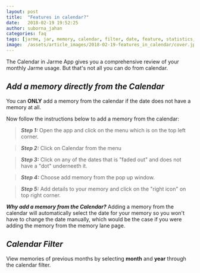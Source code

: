 ```yaml
---
layout: post
title:  "Features in calendar?"
date:   2018-02-19 19:52:25
author: suborna_jahan
categories: faq
tags: [jarme, jar, memory, calendar, filter, date, feature, statistics, data, review]
image:  /assets/article_images/2018-02-19-features_in_calendar/cover.jpg
---
```


The Calendar in Jarme App gives you a comprehensive review of your monthly Jarme usage. But that's not all you can do from calendar.

## *Add a memory directly from the Calendar*

You can **ONLY** add a memory from the calendar if the date does not have a memory at all.

Now follow the instructions below to add a memory from the calendar:
> ***Step 1:*** Open the app and click on the menu which is on the top left corner.

> ***Step 2:*** Click on Calendar from the menu

> ***Step 3:*** Click on any of the dates that is "faded out" and does not have a "dot" underneeth it.

> ***Step 4:*** Choose add memory from the pop up window.

> ***Step 5:*** Add details to your memory and click on the "right icon" on top right corner.

***Why add a memory from the Calendar?*** Adding a memory from the calendar will automatically select the date for your memory so you won't have to change the date manually, which would be the case if you were adding the memory from the memory lane page.

## *Calendar Filter* 
View memories of previous months by selecting **month** and **year** through the calendar filter. 